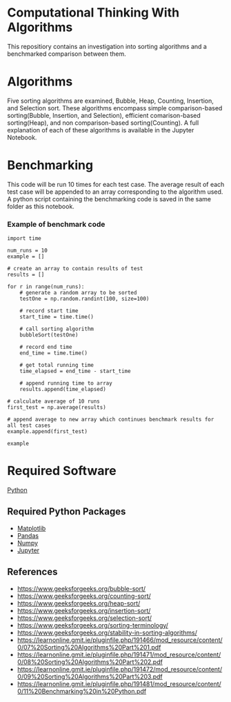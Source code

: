 # Computational Thinking With Algorithms

This repositiory contains an investigation into sorting algorithms and a benchmarked comparison between them.

# Algorithms 

Five sorting algorithms are examined, Bubble, Heap, Counting, Insertion, and Selection sort. These algorithms encompass simple comparison-based sorting(Bubble, Insertion, and Selection), efficient comarison-based sorting(Heap), and  non comparison-based sorting(Counting). A full explanation of each of these algorithms is available in the Jupyter Notebook.

# Benchmarking 

This code will be run 10 times for each test case. The average result of each test case will be appended to an array corresponding to the algorithm used. A python script containing the benchmarking code is saved in the same folder as this notebook.

### Example of benchmark code
```
import time

num_runs = 10 
example = []

# create an array to contain results of test
results = []

for r in range(num_runs):
    # generate a random array to be sorted
    testOne = np.random.randint(100, size=100)
    
    # record start time
    start_time = time.time()
    
    # call sorting algorithm
    bubbleSort(testOne)
    
    # record end time
    end_time = time.time()
    
    # get total running time
    time_elapsed = end_time - start_time
    
    # append running time to array
    results.append(time_elapsed)

# calculate average of 10 runs    
first_test = np.average(results)

# append average to new array which continues benchmark results for all test cases
example.append(first_test)

example
```

# Required Software
[Python](https://www.python.org/downloads/)

## Required Python Packages
- [Matplotlib](https://matplotlib.org/)
- [Pandas](https://pandas.pydata.org/)
- [Numpy](https://numpy.org)
- [Jupyter](https://jupyter.org/install.html)

## References
- https://www.geeksforgeeks.org/bubble-sort/
- https://www.geeksforgeeks.org/counting-sort/
- https://www.geeksforgeeks.org/heap-sort/
- https://www.geeksforgeeks.org/insertion-sort/
- https://www.geeksforgeeks.org/selection-sort/
- https://www.geeksforgeeks.org/sorting-terminology/
- https://www.geeksforgeeks.org/stability-in-sorting-algorithms/
- https://learnonline.gmit.ie/pluginfile.php/191466/mod_resource/content/0/07%20Sorting%20Algorithms%20Part%201.pdf
- https://learnonline.gmit.ie/pluginfile.php/191471/mod_resource/content/0/08%20Sorting%20Algorithms%20Part%202.pdf
- https://learnonline.gmit.ie/pluginfile.php/191472/mod_resource/content/0/09%20Sorting%20Algorithms%20Part%203.pdf
- https://learnonline.gmit.ie/pluginfile.php/191481/mod_resource/content/0/11%20Benchmarking%20in%20Python.pdf
